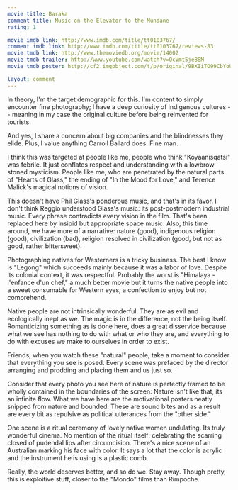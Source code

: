 ```yaml
---
movie title: Baraka
comment title: Music on the Elevator to the Mundane
rating: 1

movie imdb link: http://www.imdb.com/title/tt0103767/
comment imdb link: http://www.imdb.com/title/tt0103767/reviews-83
movie tmdb link: http://www.themoviedb.org/movie/14002
movie tmdb trailer: http://www.youtube.com/watch?v=QcVmt5je88M
movie tmdb poster: http://cf2.imgobject.com/t/p/original/9BXIiTO99CbYoUVr96P9bAfiDof.jpg

layout: comment
---
```


In theory, I'm the target demographic for this. I'm content to simply encounter fine photography; I have a deep curiosity of indigenous cultures -- meaning in my case the original culture before being reinvented for tourists.

And yes, I share a concern about big companies and the blindnesses they elide. Plus, I value anything Carroll Ballard does. Fine man. 

I think this was targeted at people like me, people who think "Koyaanisqatsi" was febrile. It just conflates respect and understanding with a lowbrow stoned mysticism. People like me, who are penetrated by the natural parts of "Hearts of Glass," the ending of "In the Mood for Love," and Terence Malick's magical notions of vision.

This doesn't have Phil Glass's ponderous music, and that's in its favor. I don't think Reggio understood Glass's music: its post-postmodern industrial music. Every phrase contradicts every vision in the film. That's been replaced here by insipid but appropriate space music. Also, this time around, we have more of a narrative: nature (good), indigenous religion (good), civilization (bad), religion resolved in civilization (good, but not as good, rather bittersweet).

Photographing natives for Westerners is a tricky business. The best I know is "Legong" which succeeds mainly because it was a labor of love. Despite its colonial context, it was respectful. Probably the worst is "Himalaya - l'enfance d'un chef," a much better movie but it turns the native people into a sweet consumable for Western eyes, a confection to enjoy but not comprehend.

Native people are not intrinsically wonderful. They are as evil and ecologically inept as we. The magic is in the difference, not the being itself. Romanticizing something as is done here, does a great disservice because what we see has nothing to do with what or who they are, and everything to do with excuses we make to ourselves in order to exist.

Friends, when you watch these "natural" people, take a moment to consider that everything you see is posed. Every scene was prefaced by the director arranging and prodding and placing them and us just so.

Consider that every photo you see here of nature is perfectly framed to be wholly contained in the boundaries of the screen: Nature isn't like that, its an infinite flow. What we have here are the motivational posters neatly snipped from nature and bounded. These are sound bites and as a result are every bit as repulsive as political utterances from the "other side."

One scene is a ritual ceremony of lovely native women undulating. Its truly wonderful cinema. No mention of the ritual itself: celebrating the scarring closed of pudendal lips after circumcision. There's a nice scene of an Australian marking his face with color. It says a lot that the color is acrylic and the instrument he is using is a plastic comb.

Really, the world deserves better, and so do we. Stay away. Though pretty, this is exploitive stuff, closer to the "Mondo" films than Rimpoche.